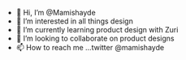- 👋 Hi, I’m @Mamishayde
- 👀 I’m interested in all things design
- 🌱 I’m currently learning product design with Zuri
- 💞️ I’m looking to collaborate on product designs
- 📫 How to reach me ...twitter @mamishayde

<!---
Mamishayde/Mamishayde is a ✨ special ✨ repository because its `README.md` (this file) appears on your GitHub profile.
You can click the Preview link to take a look at your changes.
--->
